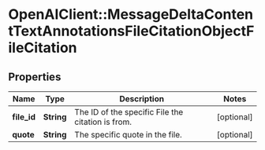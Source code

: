 # OpenAIClient::MessageDeltaContentTextAnnotationsFileCitationObjectFileCitation

## Properties
Name | Type | Description | Notes
------------ | ------------- | ------------- | -------------
**file_id** | **String** | The ID of the specific File the citation is from. | [optional] 
**quote** | **String** | The specific quote in the file. | [optional] 

